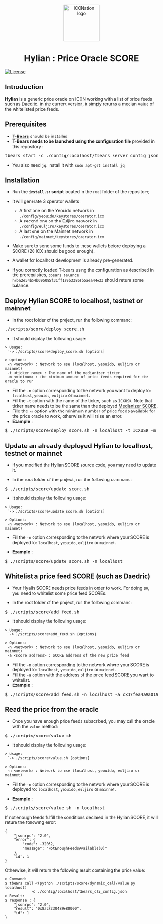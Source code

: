 <p align="center">
  <img 
    src="https://iconation.team/images/hylian_nobg.png" 
    width="120px"
    alt="ICONation logo">
</p>

<h1 align="center">Hylian : Price Oracle SCORE</h1>

 [![License](https://img.shields.io/badge/License-Apache%202.0-blue.svg)](https://opensource.org/licenses/Apache-2.0)

## Introduction

**Hylian** is a generic price oracle on ICON working with a list of price feeds such as [Daedric](https://github.com/iconation/Daedric). In the current version, it simply returns a median value of the whitelisted price feeds.

## Prerequisites

- **[T-Bears](https://github.com/icon-project/t-bears/)** should be installed
- **T-Bears needs to be launched using the configuration file** provided in this repository :
<pre>
tbears start -c ./config/localhost/tbears_server_config.json
</pre>

- You also need `jq`. Install it with `sudo apt-get install jq`

## Installation

- Run the **`install.sh` script** located in the root folder of the repository;

- It will generate 3 operator wallets : 
  - A first one on the Yeouido network in `./config/yeouido/keystores/operator.icx`
  - A second one on the Euljiro network in `./config/euljiro/keystores/operator.icx`
  - A last one on the Mainnet network in `./config/mainnet/keystores/operator.icx`

- Make sure to send some funds to these wallets before deploying a SCORE (20 ICX should be good enough).

- A wallet for localhost development is already pre-generated.
- If you correctly loaded T-bears using the configuration as described in the prerequisites, `tbears balance hxba2e54b54b695085f31ff1a9b33868b5aea44e33` should return some balance.

## Deploy Hylian SCORE to localhost, testnet or mainnet

- In the root folder of the project, run the following command:
<pre>./scripts/score/deploy_score.sh</pre>

- It should display the following usage:
```
> Usage:
 `-> ./scripts/score/deploy_score.sh [options]

> Options:
 -n <network> : Network to use (localhost, yeouido, euljiro or mainnet)
 -t <ticker name> : The name of the medianizer ticker
 -m <minimum> : The minimum amount of price feeds required for the oracle to run
```

- Fill the `-n` option corresponding to the network you want to deploy to: `localhost`, `yeouido`, `euljiro` or `mainnet`.
- Fill the `-t` option with the name of the ticker, such as `ICXUSD`. Note that ticker name needs to be the same than the deployed [Medianizer SCORE](https://github.com/iconation/Medianizer).
- Fille the `-m` option with the minimum number of price feeds available for the price oracle to work, otherwise it will raise an error.
- **Example** : 
<pre>$ ./scripts/score/deploy_score.sh -n localhost -t ICXUSD -m 5</pre>

## Update an already deployed Hylian to localhost, testnet or mainnet

- If you modified the Hylian SCORE source code, you may need to update it.

- In the root folder of the project, run the following command:
<pre>$ ./scripts/score/update_score.sh</pre>

- It should display the following usage:
```
> Usage:
 `-> ./scripts/score/update_score.sh [options]

> Options:
 -n <network> : Network to use (localhost, yeouido, euljiro or mainnet)
```

- Fill the `-n` option corresponding to the network where your SCORE is deployed to: `localhost`, `yeouido`, `euljiro` or `mainnet`.

- **Example** :
<pre>$ ./scripts/score/update_score.sh -n localhost</pre>

## Whitelist a price feed SCORE (such as Daedric)

- Your Hyalin SCORE needs price feeds in order to work. For doing so, you need to whitelist some price feed SCOREs.

- In the root folder of the project, run the following command:
<pre>$ ./scripts/score/add_feed.sh</pre>

- It should display the following usage:
```
> Usage:
 `-> ./scripts/score/add_feed.sh [options]

> Options:
 -n <network> : Network to use (localhost, yeouido, euljiro or mainnet)
 -a <score address> : SCORE address of the new price feed
```

- Fill the `-n` option corresponding to the network where your SCORE is deployed to: `localhost`, `yeouido`, `euljiro` or `mainnet`.
- Fill the `-a` option with the address of the price feed SCORE you want to whitelist.
- **Example** :
<pre>$ ./scripts/score/add_feed.sh -n localhost -a cx17fea4a9a01970cc730db9100dee9d1727af11a5</pre>

## Read the price from the oracle

- Once you have enough price feeds subscribed, you may call the oracle with the `value` method:

<pre>$ ./scripts/score/value.sh</pre>

- It should display the following usage:
```
> Usage:
 `-> ./scripts/score/value.sh [options]

> Options:
 -n <network> : Network to use (localhost, yeouido, euljiro or mainnet)
```

- Fill the `-n` option corresponding to the network where your SCORE is deployed to: `localhost`, `yeouido`, `euljiro` or `mainnet`.

- **Example** :
<pre>$ ./scripts/score/value.sh -n localhost</pre>

If not enough feeds fulfill the conditions declared in the Hylian SCORE, it will return the following error:

```
{
    "jsonrpc": "2.0",
    "error": {
        "code": -32032,
        "message": "NotEnoughFeedsAvailable(0)"
    },
    "id": 1
}
```

Otherwise, it will return the following result containing the price value:

```
> Command:
$ tbears call <(python ./scripts/score/dynamic_call/value.py localhost)
            -c ./config/localhost/tbears_cli_config.json
> Result:
$ response : {
    "jsonrpc": "2.0",
    "result": "0x8ac7230489e80000",
    "id": 1
}
```
